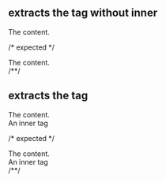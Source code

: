 ## extracts the tag without inner
<div>
  The content.
</div>

/* expected */
<div>
  The content.
</div>
/**/

## extracts the tag
<div>
  The content.
  <div>
    An inner tag
  </div>
</div>

/* expected */
<div>
  The content.
  <div>
    An inner tag
  </div>
</div>
/**/